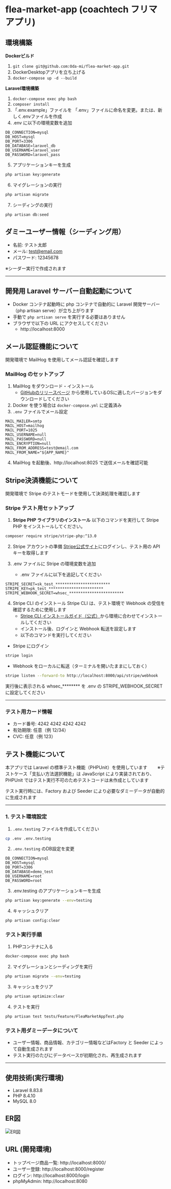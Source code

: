 # flea-market-app (coachtech フリマアプリ)

## 環境構築


**Dockerビルド**

1. `git clone git@github.com:Oda-mi/flea-market-app.git`
2. DockerDesktopアプリを立ち上げる
3. `docker-compose up -d --build`


**Laravel環境構築**

1. `docker-compose exec php bash`
2. `composer install`
3. 「.env.example」ファイルを 「.env」ファイルに命名を変更。または、新しく.envファイルを作成
4. .env に以下の環境変数を追加
```text
DB_CONNECTION=mysql
DB_HOST=mysql
DB_PORT=3306
DB_DATABASE=laravel_db
DB_USERNAME=laravel_user
DB_PASSWORD=laravel_pass
```
5. アプリケーションキーを生成
``` bash
php artisan key:generate
```
6. マイグレーションの実行
```bash
php artisan migrate
```
7. シーディングの実行
```bash
php artisan db:seed
```

## ダミーユーザー情報（シーディング用）

- 名前: テスト太郎
- メール: test@email.com
- パスワード: 12345678

※シーダー実行で作成されます

---


## 開発用 Laravel サーバー自動起動について
- Docker コンテナ起動時に php コンテナで自動的に Laravel 開発サーバー（php artisan serve）が立ち上がります
- 手動で `php artisan serve` を実行する必要はありません
- ブラウザで以下の URL にアクセスしてください
  - http://localhost:8000


## メール認証機能について
開発環境で MailHog を使用してメール認証を確認します

### MailHog のセットアップ
1. MailHog をダウンロード・インストール
   - [GitHubのリリースページ](https://github.com/mailhog/MailHog/releases/v1.0.0) から使用しているOSに適したバージョンをダウンロードしてください
2. Docker を使う場合は `docker-compose.yml` に定義済み
3. `.env` ファイルでメール設定
```env
MAIL_MAILER=smtp
MAIL_HOST=mailhog
MAIL_PORT=1025
MAIL_USERNAME=null
MAIL_PASSWORD=null
MAIL_ENCRYPTION=null
MAIL_FROM_ADDRESS=test@email.com
MAIL_FROM_NAME="${APP_NAME}"
```
4. MailHog を起動後、http://localhost:8025 で送信メールを確認可能


## Stripe決済機能について
開発環境で Stripe のテストモードを使用して決済処理を確認します

### Stripe テスト用セットアップ

1. **Stripe PHP ライブラリのインストール**
以下のコマンドを実行して Stripe PHP をインストールしてください。
```bash
composer require stripe/stripe-php:^13.0
```

2. Stripe アカウントの準備
[Stripe公式サイト](https://dashboard.stripe.com/test/apikeys)にログインし、テスト用の API キーを取得します

3. .env ファイルに Stripe の環境変数を追加
   - .env ファイルに以下を追記してください
```text
STRIPE_SECRET=sk_test_************************
STRIPE_KEY=pk_test_************************
STRIPE_WEBHOOK_SECRET=whsec_************************
```

4. Stripe CLI のインストール
Stripe CLI は、テスト環境で Webhook の受信を確認するために使用します
   -  [Stripe CLI インストールガイド（公式）](https://stripe.com/docs/stripe-cli)から環境に合わせてインストールしてください
   - インストール後、ログインと Webhook 転送を設定します
   - 以下のコマンドを実行してください
- Stripe にログイン
```bash
stripe login
```
- Webhook をローカルに転送（ターミナルを開いたままにしておく）
```bash
stripe listen --forward-to http://localhost:8000/api/stripe/webhook
```
実行後に表示される whsec_******** を .env の STRIPE_WEBHOOK_SECRET に設定してください

---

### テスト用カード情報
- カード番号: 4242 4242 4242 4242
- 有効期限: 任意（例 12/34）
- CVC: 任意（例 123）


## テスト機能について

本アプリでは Laravel の標準テスト機能（PHPUnit）を使用しています　　
※テストケース「支払い方法選択機能」は JavaScript により実装されており、PHPUnit ではテスト実行不可のためテストコードは未作成としています　　


テスト実行時には、Factory および Seeder により必要なダミーデータが自動的に生成されます

---

### 1. テスト環境設定

1. `.env.testing` ファイルを作成してください
```bash
cp .env .env.testing
```

2. `.env.testing` のDB設定を変更
```text
DB_CONNECTION=mysql
DB_HOST=mysql
DB_PORT=3306
DB_DATABASE=demo_test
DB_USERNAME=root
DB_PASSWORD=root
```

3. .env.testing のアプリケーションキーを生成
```bash
php artisan key:generate --env=testing
```
4. キャッシュクリア
```bash
php artisan config:clear
```


### テスト実行手順
1. PHPコンテナに入る
```bash
docker-compose exec php bash
```
2. マイグレーションとシーディングを実行
```bash
php artisan migrate --env=testing
```
3. キャッシュをクリア
```bash
php artisan optimize:clear
```
4. テストを実行
```bash
php artisan test tests/Feature/FleaMarketAppTest.php
```



### テスト用ダミーデータについて
- ユーザー情報、商品情報、カテゴリー情報などはFactory と Seeder によって自動生成されます
- テスト実行のたびにデータベースが初期化され、再生成されます

---



## 使用技術(実行環境)
- Laravel 8.83.8
- PHP 8.4.10
- MySQL 8.0


## ER図
![ER図](FurimaApp_ER.png)


## URL (開発環境)
- トップページ商品一覧: http://localhost:8000/
- ユーザー登録: http://localhost:8000/register
- ログイン: http://localhost:8000/login
- phpMyAdmin: http://localhost:8080



